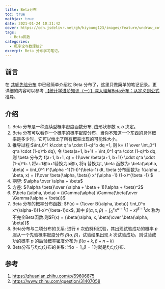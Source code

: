 ```yaml
---
title: Beta分布
toc: true
mathjax: true
date: 2021-01-24 10:31:42
cover: https://cdn.jsdelivr.net/gh/hiyoung123/images/feature/undraw_coffee_break_h3uu.svg
tags:
  - Beta函数
categories:
  - 概率论与数理统计
excerpt: Beta 分布学习笔记。
---
```


## 前言

在 [共轭先验分布](https://hiyoungai.com/posts/b6eca691.html) 中已经简单介绍过 Beta 分布了，这里只做简单的笔记记录。更详细的内容可以参考 [【统计学进阶知识（一）】深入理解Beta分布：从定义到公式推导](https://zhuanlan.zhihu.com/p/69606875)。

## 介绍

1. Beta 分布是一种连续型概率密度函数分布, 由形状参数 $a, b$ 决定。
2. Beta 分布可以看作一个概率的概率密度分布，当你不知道一个东西的具体概率是多少时，它可以给出了所有概率出现的可能性大小。
3. 推导过程:$\int_0^1 k\cdot q^a \cdot (1-q)^b dq =1, 则 k= {1 \over \int_0^1 q^a \cdot (1-q)^b dq}, 令 \beta(a+1, b+1) = \int_0^1 q^a \cdot (1-q)^b dq, 则 \beta 分布为 f(a+1, b+1, q) = {1\over \beta(a+1, b+1)} \cdot q^a \cdot (1-q)^b. \\ 将a+1和b+1替换为a和b, 将q 替换为t, \beta 函数为: \beta(\alpha, \beta) = \int_0^1 t^{\alpha -1}(1-t)^(\beta-1) dt, \beta 分布函数为: f(\alpha , \beta, x) = {1\over \beta(\alpha, \beta)} x^{\alpha -1} (1-x)^{\beta -1} $
4. 期望: $\alpha \over \alpha + \beta$
5. 方差: ${\alpha \beta}\over  (\alpha + \beta + 1)(\alpha + \beta)^2$
6. $\beta (\alpha, \beta) = {\Gamma(\alpha) \Gamma(\beta)\over \Gamma(\alpha + \beta)}$
7. Beta 分布的概率分布函数: $F(x) = {1\over B(\alpha, \beta)} \int_0^x x^{\alpha-1}(1-x)^{\beta-1}dx$, 其中 $\beta(\alpha, x, \beta) = \int_0^x x^{\alpha-1}(1-x)^{\beta-1}dx$ 称为不完全Beta函数.则$F(x) = {\beta(\alpha, x, \beta)\over \beta(\alpha, \beta)}$
8. Beta分布与二项分布的关系: 进行 $n$ 次伯努利试验，其出现试验成功的概率 $p$ 服从一个先验概率密度分布 $\beta (\alpha, \beta)$，试验结果出现 $k$ 次试验成功，则试验成功的概率 $p$ 的后验概率密度分布为 $\beta(a+k, \beta+n-k)$
9. Beta分布与均匀分布的关系: 当$\alpha=1, \beta=1$时就是均匀分布.

## 参考

1. https://zhuanlan.zhihu.com/p/69606875
2. https://www.zhihu.com/question/31407058